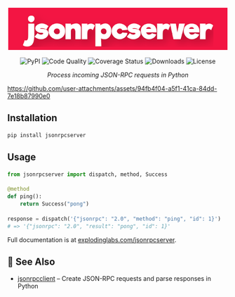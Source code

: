 <p align="center">
  <img alt="Jsonrpcserver Logo" height="96" src="https://github.com/explodinglabs/jsonrpcserver/blob/main/logo.png?raw=true" />
</p>

<p align="center">
  <img src="https://img.shields.io/pypi/v/jsonrpcserver.svg" alt="PyPI" />
  <img src="https://github.com/explodinglabs/jsonrpcserver/actions/workflows/code-quality.yml/badge.svg" alt="Code Quality" />
  <img src="https://coveralls.io/repos/github/explodinglabs/jsonrpcserver/badge.svg?branch=main" alt="Coverage Status" />
  <img src="https://img.shields.io/pypi/dw/jsonrpcserver" alt="Downloads" />
  <img src="https://img.shields.io/pypi/l/jsonrpcserver.svg" alt="License" />
</p>

<p align="center">
  <i>Process incoming JSON-RPC requests in Python</i>
</p>

https://github.com/user-attachments/assets/94fb4f04-a5f1-41ca-84dd-7e18b87990e0

## Installation

```sh
pip install jsonrpcserver
```

## Usage

```python
from jsonrpcserver import dispatch, method, Success

@method
def ping():
    return Success("pong")

response = dispatch('{"jsonrpc": "2.0", "method": "ping", "id": 1}')
# => '{"jsonrpc": "2.0", "result": "pong", "id": 1}'
```

Full documentation is at [explodinglabs.com/jsonrpcserver](https://www.explodinglabs.com/jsonrpcserver/).

## 📖 See Also

- [jsonrpcclient](https://github.com/explodinglabs/jsonrpcclient) – Create JSON-RPC requests and parse responses in Python
